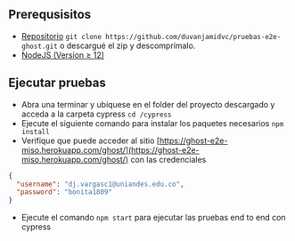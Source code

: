 ## Prerequsisitos

- [Repositorio](https://github.com/duvanjamidvc/pruebas-e2e-ghost.git) `git clone https://github.com/duvanjamidvc/pruebas-e2e-ghost.git` o descargué el zip y descomprímalo.
- [NodeJS (Version ≥ 12)](https://nodejs.org)

## Ejecutar pruebas

- Abra una terminar y ubíquese en el folder del proyecto descargado y acceda a la carpeta cypress `cd /cypress`
- Ejecute el siguiente comando para instalar los paquetes necesarios
  `npm install`
- Verifique que puede acceder al sitio  [https://ghost-e2e-miso.herokuapp.com/ghost/](https://ghost-e2e-miso.herokuapp.com/ghost/) con las credenciales

```json
{
  "username": "dj.vargasc1@uniandes.edu.co",
  "password": "bonita1809"
}
```

- Ejecute el comando `npm start` para ejecutar las pruebas end to end con cypress
